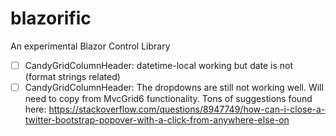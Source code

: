 # blazorific
An experimental Blazor Control Library

 - [ ] CandyGridColumnHeader: datetime-local working but date is not (format strings related)
 - [ ] CandyGridColumnHeader: The dropdowns are still not working well. Will need to copy from MvcGrid6 functionality. Tons of suggestions found here: https://stackoverflow.com/questions/8947749/how-can-i-close-a-twitter-bootstrap-popover-with-a-click-from-anywhere-else-on
